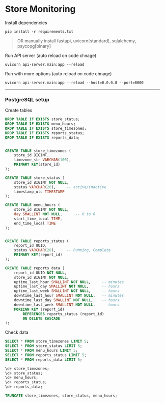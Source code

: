 # Store Monitoring

Install dependencies

`pip install -r requirements.txt`

> OR manually install fastapi, uvicorn[standard], sqlalchemy, psycopg[binary]

Run API server (auto reload on code chnage)

`uvicorn api-server.main:app --reload`

Run with more options (auto reload on code chnage)

`uvicorn api-server.main:app --reload --host=0.0.0.0 --port=8000`

---

### PostgreSQL setup

Create tables

```sql
DROP TABLE IF EXISTS store_status;
DROP TABLE IF EXISTS menu_hours;
DROP TABLE IF EXISTS store_timezones;
DROP TABLE IF EXISTS reports_status;
DROP TABLE IF EXISTS reports_data;


CREATE TABLE store_timezones (
    store_id BIGINT,
    timezone_str VARCHAR(100),
    PRIMARY KEY(store_id)
);

CREATE TABLE store_status (
    store_id BIGINT NOT NULL,
    status VARCHAR(20),     -- active/inactive
    timestamp_utc TIMESTAMP
);

CREATE TABLE menu_hours (
	store_id BIGINT NOT NULL,
	day SMALLINT NOT NULL,      -- 0 to 6
	start_time_local TIME,
	end_time_local TIME
);


CREATE TABLE reports_status (
    report_id UUID,
    status VARCHAR(20),     -- Running, Complete
    PRIMARY KEY(report_id)
);

CREATE TABLE reports_data (
    report_id UUID NOT NULL,
    store_id BIGINT NOT NULL,
    uptime_last_hour SMALLINT NOT NULL,     -- minutes
    uptime_last_day SMALLINT NOT NULL,      -- hours
    uptime_last_week SMALLINT NOT NULL,     -- hours
    downtime_last_hour SMALLINT NOT NULL,   -- minutes
    downtime_last_day SMALLINT NOT NULL,    -- hours
    downtime_last_week SMALLINT NOT NULL,   -- hours
	FOREIGN KEY (report_id)
    	REFERENCES reports_status (report_id)
    	ON DELETE CASCADE
);
```

Check data

```sql
SELECT * FROM store_timezones LIMIT 5; 
SELECT * FROM store_status LIMIT 5; 
SELECT * FROM menu_hours LIMIT 5;
SELECT * FROM reports_status LIMIT 5;
SELECT * FROM reports_data LIMIT 5;

\d+ store_timezones; 
\d+ store_status;
\d+ menu_hours;
\d+ reports_status;
\d+ reports_data;

TRUNCATE store_timezones, store_status, menu_hours;
```